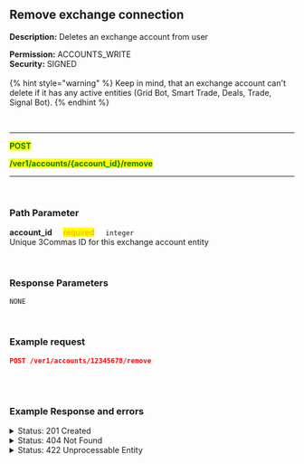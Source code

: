 ## Remove exchange connection<br>

**Description:** Deletes an exchange account from user<br>

**Permission:** ACCOUNTS_WRITE<br>
**Security:** SIGNED<br>
<br>
{% hint style="warning" %}
Keep in mind, that an exchange account can't delete if it has any active entities (Grid Bot, Smart Trade, Deals, Trade, Signal Bot).
{% endhint %}

<br>

----------

<mark style="color:green"><strong>POST</strong>

<mark style="color:green"><strong>/ver1/accounts/{account_id}/remove</strong>

----------
<br>

### Path Parameter<br>
<p>
   <strong>account_id</strong>&nbsp;&nbsp;&nbsp;&nbsp;&nbsp;<mark style="color:orange">required</mark>&nbsp;&nbsp;&nbsp;&nbsp;&nbsp;<code>integer</code><br>
   Unique 3Commas ID for this exchange account entity
</p><br>

### Response Parameters<br>

```
NONE
```
<br>

### Example request<br>

```json
POST /ver1/accounts/12345678/remove
```
<br>
<br>

### Example Response and errors<br>

<details>
<summary>Status: 201 Created</summary><br>

```json
true
```
</details>

<details>
<summary>Status: 404 Not Found</summary><br>

```json
{
    "error": "not_found",
    "error_description": "Not Found"
}
```
</details>

<details>
<summary> Status: 422 Unprocessable Entity</summary><br>

```json
{
    "error": "account_not_deletable",
    "error_description": "There are active trading deals on this exchange. Close all trading operations and try again"
}
```
</details>